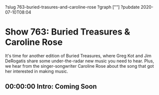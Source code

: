 ?slug 763-buried-trasures-and-caroline-rose
?graph [""]
?pubdate 2020-07-10T08:04

# Show 763: Buried Treasures & Caroline Rose

It's time for another edition of Buried Treasures, where Greg Kot and Jim DeRogatis share some under-the-radar new music you need to hear. Plus, we hear from the singer-songwriter Caroline Rose about the song that got her interested in making music.

## 00:00:00 Intro: Coming Soon